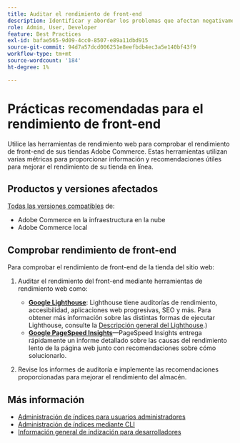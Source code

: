 ```yaml
---
title: Auditar el rendimiento de front-end
description: Identificar y abordar los problemas que afectan negativamente al rendimiento del sitio mediante herramientas de rendimiento web para auditar las operaciones de tienda de Adobe Commerce.
role: Admin, User, Developer
feature: Best Practices
exl-id: bafae565-9d09-4cc0-8507-e89a11dbd915
source-git-commit: 94d7a57dcd006251e8eefbdb4ec3a5e140bf43f9
workflow-type: tm+mt
source-wordcount: '184'
ht-degree: 1%

---
```


# Prácticas recomendadas para el rendimiento de front-end

Utilice las herramientas de rendimiento web para comprobar el rendimiento de front-end de sus tiendas Adobe Commerce.
Estas herramientas utilizan varias métricas para proporcionar información y recomendaciones útiles para mejorar el rendimiento de su tienda en línea.

## Productos y versiones afectados

[Todas las versiones compatibles](../../../release/versions.md) de:

- Adobe Commerce en la infraestructura en la nube
- Adobe Commerce local

## Comprobar rendimiento de front-end

Para comprobar el rendimiento de front-end de la tienda del sitio web:

1. Auditar el rendimiento del front-end mediante herramientas de rendimiento web como:

   - **[Google Lighthouse](https://web.dev/measure/)**: Lighthouse tiene auditorías de rendimiento, accesibilidad, aplicaciones web progresivas, SEO y más. Para obtener más información sobre las distintas formas de ejecutar Lighthouse, consulte la [Descripción general del Lighthouse](https://developer.chrome.com/docs/lighthouse/overview).)
   - **[Google PageSpeed Insights](https://pagespeed.web.dev/)**—PageSpeed Insights entrega rápidamente un informe detallado sobre las causas del rendimiento lento de la página web junto con recomendaciones sobre cómo solucionarlo.

1. Revise los informes de auditoría e implemente las recomendaciones proporcionadas para mejorar el rendimiento del almacén.

## Más información

- [Administración de índices para usuarios administradores](../../../configuration/cli/manage-indexers.md#configure-indexers)
- [Administración de índices mediante CLI](https://experienceleague.adobe.com/docs/commerce-operations/configuration-guide/cli/manage-indexers.html)
- [Información general de indización para desarrolladores](https://developer.adobe.com/commerce/php/development/components/indexing/)
